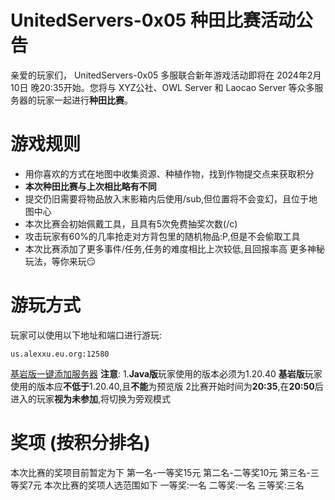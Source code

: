 # UnitedServers-0x05 种田比赛活动公告

亲爱的玩家们， UnitedServers-0x05 多服联合新年游戏活动即将在 2024年2月10日 晚20:35开始。您将与 XYZ公社、OWL Server 和 Laocao Server 等众多服务器的玩家一起进行**种田比赛**。

# 游戏规则

* 用你喜欢的方式在地图中收集资源、种植作物，找到作物提交点来获取积分
* **本次种田比赛与上次相比略有不同**
* 提交仍旧需要将物品放入末影箱内后使用/sub,但位置将不会变幻，且位于地图中心
* 本次比赛会初始佩戴工具，且具有5次免费抽奖次数(/c)
* 攻击玩家有60%的几率抢走对方背包里的随机物品:P,但是不会偷取工具
* 本次比赛添加了更多事件/任务,任务的难度相比上次较低,且回报率高
更多神秘玩法，等你来玩😏

# 游玩方式

玩家可以使用以下地址和端口进行游玩:
```
us.alexxu.eu.org:12580
```

[基岩版一键添加服务器](minecraft://?addExternalServer=UnitedServers-0x04|us.alexxu.eu.org:12580)
**注意**:
1.**Java版**玩家使用的版本必须为1.20.40
  **基岩版**玩家使用的版本应**不低于**1.20.40,且**不能**为预览版
2比赛开始时间为**20:35**,在**20:50**后进入的玩家**视为未参加**,将切换为旁观模式

# 奖项 (按积分排名)

本次比赛的奖项目前暂定为下
第一名-一等奖15元
第二名-二等奖10元
第三名-三等奖7元
本次比赛的奖项人选范围如下
一等奖:一名
二等奖:一名
三等奖:三名